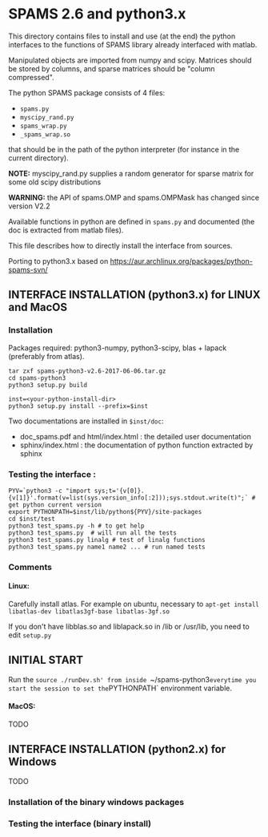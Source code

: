 # SPAMS 2.6 and python3.x

This directory contains files to install and use (at the end) the python interfaces to the functions of SPAMS library already interfaced with matlab.

Manipulated objects are imported from numpy and scipy. Matrices should be stored by columns, and sparse matrices should be "column compressed".

The python SPAMS package consists of 4 files:
* `spams.py`
* `myscipy_rand.py`
* `spams_wrap.py`
* `_spams_wrap.so`

that should be in the path of the python interpreter (for instance in the current directory).

**NOTE:** myscipy_rand.py supplies a random generator for sparse matrix
      for some old scipy distributions

**WARNING:** the API of spams.OMP and spams.OMPMask has changed since version V2.2

Available functions in python are defined in `spams.py` and documented (the doc is extracted from matlab files).

This file describes how to directly install the interface from sources.

Porting to python3.x based on https://aur.archlinux.org/packages/python-spams-svn/

## INTERFACE INSTALLATION (python3.x) for LINUX and MacOS

### Installation

Packages required: python3-numpy, python3-scipy, blas + lapack (preferably from atlas).

```
tar zxf spams-python3-v2.6-2017-06-06.tar.gz
cd spams-python3
python3 setup.py build

inst=<your-python-install-dir>
python3 setup.py install --prefix=$inst
```

Two documentations are installed in `$inst/doc`:
* doc_spams.pdf and html/index.html : the detailed user documentation
* sphinx/index.html : the documentation of python function extracted by sphinx

### Testing the interface :

```
PYV=`python3 -c "import sys;t='{v[0]}.{v[1]}'.format(v=list(sys.version_info[:2]));sys.stdout.write(t)";` # get python current version
export PYTHONPATH=$inst/lib/python${PYV}/site-packages
cd $inst/test
python3 test_spams.py -h # to get help
python3 test_spams.py  # will run all the tests
python3 test_spams.py linalg # test of linalg functions
python3 test_spams.py name1 name2 ... # run named tests
```

### Comments
#### Linux:
Carefully install atlas. For example on ubuntu, necessary to `apt-get install libatlas-dev libatlas3gf-base libatlas-3gf.so`

If you don't have libblas.so and liblapack.so in /lib or /usr/lib, you need to edit `setup.py`

## INITIAL START
Run the `source ./runDev.sh' from inside `~/spams-python3` everytime you start the session to set the `PYTHONPATH` environment variable.

#### MacOS:
TODO
<!-- The installation has been tested with MacOS 10 (Lion), it required that packages were installed with `port install`:
```
port install atlas;port install py26-numpy;install py26-scipy
```
Maybe necessary to add `/opt/local/bin` to `PATH` and specified the compiler by setting CC and CXX, for example:
```
export CC=/opt/local/bin/gcc-mp-4.3;export CXX=/opt/local/bin/g++-mp-4.3
``` -->

## INTERFACE INSTALLATION (python2.x) for Windows

TODO

### Installation of the binary windows packages

### Testing the interface (binary install)
